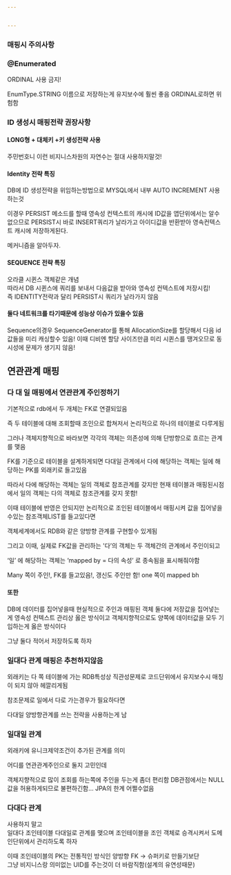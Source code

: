 ```yaml
---


---
```


<h3 id="매핑시-주의사항">매핑시 주의사항</h3>
<h3 id="enumerated">@Enumerated</h3>
<p>ORDINAL 사용 금지!</p>
<p>EnumType.STRING 이름으로 저장하는게 유지보수에 훨씬 좋음 ORDINAL로하면 위험함</p>
<h3 id="id-생성시-매핑전략-권장사항">ID 생성시 매핑전략 권장사항</h3>
<h4 id="long형--대체키-키-생성전략-사용">LONG형 + 대체키 +키 생성전략 사용</h4>
<p>주민번호니 이런 비지니스차원의 자연수는 절대 사용하지말것!</p>
<h4 id="identity-전략-특징">Identity 전략 특징</h4>
<p>DB에 ID 생성전략을 위임하는방법으로 MYSQL에서 내부 AUTO INCREMENT 사용하는것</p>
<p>이경우 PERSIST 메소드를 할때 영속성 컨텍스트의 캐시에 ID값을 앱단위에서는 알수 없으므로 PERSIST시 바로 INSERT쿼리가 날라가고 아이디값을 반환받아 영속컨텍스트 캐시에 저장하게된다.</p>
<p>메커니즘을 알아두자.</p>
<h4 id="sequence-전략-특징">SEQUENCE 전략 특징</h4>
<p>오라클 시퀸스 객체같은 개념<br>
따라서 DB 시퀸스에 쿼리를 보내서 다음값을 받아와 영속성 컨텍스트에 저장시킴!<br>
즉 IDENTITY전략과 달리 PERSIST시 쿼리가 날라가지 않음</p>
<h4 id="둘다-네트워크를-타기때문에-성능상-이슈가-있을수-있음">둘다 네트워크를 타기때문에 성능상 이슈가 있을수 있음</h4>
<p>Sequence의경우 SequenceGenerator를 통해 AllocationSize를 할당해서 다음 id값들을 미리 캐싱할수 있음! 이때 디비엔 할당 사이즈만큼 미리 시퀸스를 땡겨오므로 동시성에 문제가 생기지 않음!</p>
<h2 id="연관관계-매핑">연관관계 매핑</h2>
<h3 id="다-대-일-매핑에서-연관관계-주인정하기">다 대 일 매핑에서 연관관계 주인정하기</h3>
<p>기본적으로 rdb에서 두 개체는 FK로 연결되있음</p>
<p>즉 두 테이블에 대해 조회할때 조인으로 합쳐저서 논리적으로 하나의 테이블로 다루게됨</p>
<p>그러나 객체지향적으로 바라보면 각각의 객체는 의존성에 의해 단방향으로 흐르는 관계를 맺음</p>
<p>FK를 기준으로 테이블을 설계하게되면 다대일 관계에서 다에 해당하는 객체는 일에 해당하는 PK를 외래키로 들고있음</p>
<p>따라서 다에 해당하는 객체는 일의 객체로 참조관계를 갖지만 현재 테이블과 매핑된시점에서 일의 객체는 다의 객체로 참조관계를 갖지 못함!</p>
<p>이때 테이블에 반영은 안되지만 논리적으로 조인된 테이블에서 매핑시켜 값을 집어넣을수있는 참조객체LIST를 들고있다면</p>
<p>객체세계에서도 RDB와 같은 양방향 관계를 구현할수 있게됨</p>
<p>그리고 이때, 실제로 FK값을 관리하는 '다’의 객체는 두 객체간의 관계에서 주인이되고</p>
<p>‘일’ 에 해당하는 객체는 ‘mapped by = 다의 속성’ 로 종속됨을 표시해줘야함</p>
<p>Many 쪽이 주인!, FK를 들고있음!, 갱신도 주인만 함! one 쪽이 mapped bh</p>
<h4 id="또한">또한</h4>
<p>DB에 데이터를 집어넣을때 현실적으로 주인과 매핑된 객체 둘다에 저장값을 집어넣는게 영속성 컨텍스트 관리상 옳은 방식이고 객체지향적으로도 양쪽에 데이터값을 모두 기입하는게 옳은 방식이다</p>
<p>그냥 둘다 적어서 저장하도록 하자</p>
<h3 id="일대다-관계-매핑은-추천하지않음">일대다 관계 매핑은 추천하지않음</h3>
<p>외래키는 다 쪽 테이블에 가는 RDB특성상 직관성문제로 코드단위에서 유지보수시 매칭이 되지 않아 헤깔리게됨</p>
<p>참조문제로 일에서 다로 가는경우가 필요하다면</p>
<p>다대일 양방향관계를 쓰는 전략을 사용하는게 남</p>
<h3 id="일대일-관계">일대일 관계</h3>
<p>외래키에 유니크제약조건이 추가된 관계를 의미</p>
<p>어디를 연관관계주인으로 둘지 고민인데</p>
<p>객체지향적으로 많이 조회를 하는쪽에 주인을 두는게 좀더 편리함 DB관점에서는 NULL값을 허용하게되므로 불편하긴함… JPA의 한계 어쩔수없음</p>
<h3 id="다대다-관계">다대다 관계</h3>
<p>사용하지 말고<br>
일대다 조인테이블 다대일로 관계를 맺으며 조인테이블을 조인 객체로 승격시켜서 도메인단위에서 관리하도록 하자</p>
<p>이때 조인테이블의 PK는 전통적인 방식인 양방향 FK -&gt; 슈퍼키로 만들기보단<br>
그냥 비지니스랑 의미없는 UID를 주는것이 더 바람직함(설계의 유연성때문)</p>

